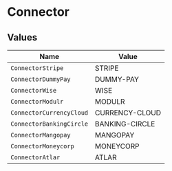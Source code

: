 # Connector


## Values

| Name                     | Value                    |
| ------------------------ | ------------------------ |
| `ConnectorStripe`        | STRIPE                   |
| `ConnectorDummyPay`      | DUMMY-PAY                |
| `ConnectorWise`          | WISE                     |
| `ConnectorModulr`        | MODULR                   |
| `ConnectorCurrencyCloud` | CURRENCY-CLOUD           |
| `ConnectorBankingCircle` | BANKING-CIRCLE           |
| `ConnectorMangopay`      | MANGOPAY                 |
| `ConnectorMoneycorp`     | MONEYCORP                |
| `ConnectorAtlar`         | ATLAR                    |